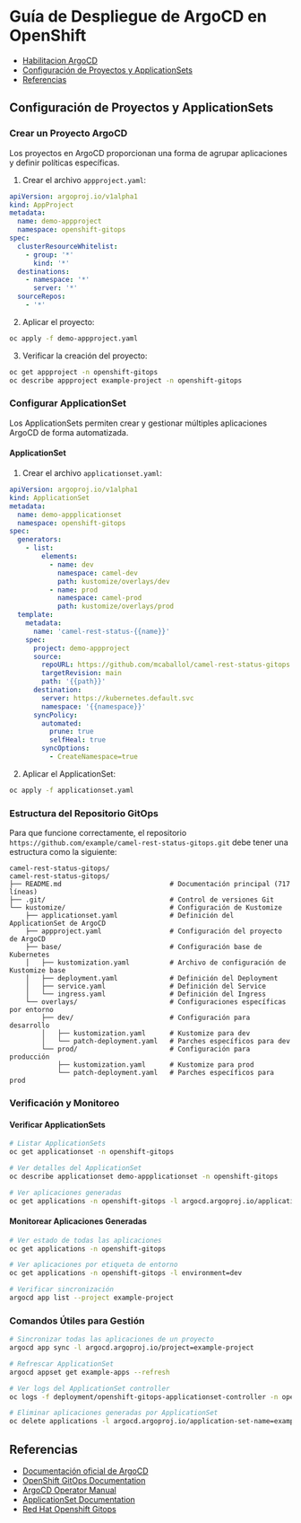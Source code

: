 # Guía de Despliegue de ArgoCD en OpenShift

- [Habilitacion ArgoCD](doc/habilitar_argocd.md)
- [Configuración de Proyectos y ApplicationSets](#configuración-de-proyectos-y-applicationsets)
- [Referencias](#referencias)

## Configuración de Proyectos y ApplicationSets

### Crear un Proyecto ArgoCD

Los proyectos en ArgoCD proporcionan una forma de agrupar aplicaciones y definir políticas específicas.

1. Crear el archivo `appproject.yaml`:

```yaml
apiVersion: argoproj.io/v1alpha1
kind: AppProject
metadata:
  name: demo-appproject
  namespace: openshift-gitops
spec:
  clusterResourceWhitelist:
    - group: '*'
      kind: '*'
  destinations:
    - namespace: '*'
      server: '*'
  sourceRepos:
    - '*'

```

2. Aplicar el proyecto:

```bash
oc apply -f demo-appproject.yaml
```

3. Verificar la creación del proyecto:

```bash
oc get appproject -n openshift-gitops
oc describe appproject example-project -n openshift-gitops
```

### Configurar ApplicationSet

Los ApplicationSets permiten crear y gestionar múltiples aplicaciones ArgoCD de forma automatizada.

#### ApplicationSet

1. Crear el archivo `applicationset.yaml`:

```yaml
apiVersion: argoproj.io/v1alpha1
kind: ApplicationSet
metadata:
  name: demo-appplicationset
  namespace: openshift-gitops
spec:
  generators:
    - list:
        elements:
          - name: dev
            namespace: camel-dev
            path: kustomize/overlays/dev
          - name: prod
            namespace: camel-prod
            path: kustomize/overlays/prod
  template:
    metadata:
      name: 'camel-rest-status-{{name}}'
    spec:
      project: demo-appproject
      source:
        repoURL: https://github.com/mcaballol/camel-rest-status-gitops.git  # Cambia esto a tu repo real
        targetRevision: main
        path: '{{path}}'
      destination:
        server: https://kubernetes.default.svc
        namespace: '{{namespace}}'
      syncPolicy:
        automated:
          prune: true
          selfHeal: true
        syncOptions:
          - CreateNamespace=true
```

2. Aplicar el ApplicationSet:

```bash
oc apply -f applicationset.yaml
```

### Estructura del Repositorio GitOps

Para que funcione correctamente, el repositorio `https://github.com/example/camel-rest-status-gitops.git` debe tener una estructura como la siguiente:

```
camel-rest-status-gitops/
camel-rest-status-gitops/
├── README.md                           # Documentación principal (717 líneas)
├── .git/                               # Control de versiones Git
└── kustomize/                          # Configuración de Kustomize
    ├── applicationset.yaml             # Definición del ApplicationSet de ArgoCD
    ├── appproject.yaml                 # Configuración del proyecto de ArgoCD
    ├── base/                           # Configuración base de Kubernetes
    │   ├── kustomization.yaml          # Archivo de configuración de Kustomize base
    │   ├── deployment.yaml             # Definición del Deployment
    │   ├── service.yaml                # Definición del Service
    │   └── ingress.yaml                # Definición del Ingress
    └── overlays/                       # Configuraciones específicas por entorno
        ├── dev/                        # Configuración para desarrollo
        │   ├── kustomization.yaml      # Kustomize para dev
        │   └── patch-deployment.yaml   # Parches específicos para dev
        └── prod/                       # Configuración para producción
            ├── kustomization.yaml      # Kustomize para prod
            └── patch-deployment.yaml   # Parches específicos para prod
```

### Verificación y Monitoreo

#### Verificar ApplicationSets

```bash
# Listar ApplicationSets
oc get applicationset -n openshift-gitops

# Ver detalles del ApplicationSet
oc describe applicationset demo-appplicationset -n openshift-gitops

# Ver aplicaciones generadas
oc get applications -n openshift-gitops -l argocd.argoproj.io/application-set-name=demo-appplicationset
```

#### Monitorear Aplicaciones Generadas

```bash
# Ver estado de todas las aplicaciones
oc get applications -n openshift-gitops

# Ver aplicaciones por etiqueta de entorno
oc get applications -n openshift-gitops -l environment=dev

# Verificar sincronización
argocd app list --project example-project
```

### Comandos Útiles para Gestión

```bash
# Sincronizar todas las aplicaciones de un proyecto
argocd app sync -l argocd.argoproj.io/project=example-project

# Refrescar ApplicationSet
argocd appset get example-apps --refresh

# Ver logs del ApplicationSet controller
oc logs -f deployment/openshift-gitops-applicationset-controller -n openshift-gitops

# Eliminar aplicaciones generadas por ApplicationSet
oc delete applications -l argocd.argoproj.io/application-set-name=example-apps -n openshift-gitops
```


## Referencias

- [Documentación oficial de ArgoCD](https://argo-cd.readthedocs.io/)
- [OpenShift GitOps Documentation](https://docs.openshift.com/container-platform/latest/cicd/gitops/understanding-openshift-gitops.html)
- [ArgoCD Operator Manual](https://argoproj.github.io/argo-cd/operator-manual/)
- [ApplicationSet Documentation](https://argocd-applicationset.readthedocs.io/)
- [Red Hat Openshift Gitops](https://docs.redhat.com/en/documentation/red_hat_openshift_gitops/1.16/html/installing_gitops/installing-openshift-gitops#installing-gitops-operator-using-cli_installing-openshift-gitops)